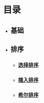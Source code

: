 # 目录

* ## 基础
* ## 排序
  - ### [选择排序](/学习笔记/选择排序.md)
  - ### [插入排序](/学习笔记/插入排序.md)
  - ### [希尔排序](/学习笔记/希尔排序.md)

